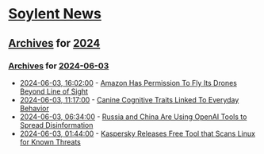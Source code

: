 # [Soylent News](../../../README.md)

## [Archives](../../index.md) for [2024](../index.md)

### [Archives](../../index.md) for [2024-06-03](index.md)

* [2024-06-03, 16:02:00](https://soylentnews.org/article.pl?sid=24/06/02/169206&from=rss) - [Amazon Has Permission To Fly Its Drones Beyond Line of Sight](https://soylentnews.org/article.pl?sid=24/06/02/169206&from=rss)
* [2024-06-03, 11:17:00](https://soylentnews.org/article.pl?sid=24/06/02/1356231&from=rss) - [Canine Cognitive Traits Linked To Everyday Behavior](https://soylentnews.org/article.pl?sid=24/06/02/1356231&from=rss)
* [2024-06-03, 06:34:00](https://soylentnews.org/article.pl?sid=24/06/01/1721210&from=rss) - [Russia and China Are Using OpenAI Tools to Spread Disinformation](https://soylentnews.org/article.pl?sid=24/06/01/1721210&from=rss)
* [2024-06-03, 01:44:00](https://soylentnews.org/article.pl?sid=24/06/02/046212&from=rss) - [Kaspersky Releases Free Tool that Scans Linux for Known Threats](https://soylentnews.org/article.pl?sid=24/06/02/046212&from=rss)
